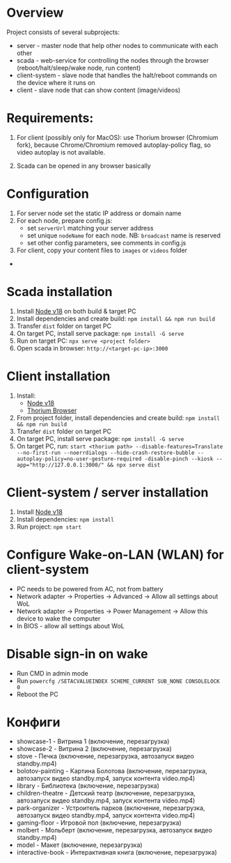 # Overview
Project consists of several subprojects:
- server - master node that help other nodes to communicate with each other
- scada - web-service for controlling the nodes through the browser (reboot/halt/sleep/wake node, run content)
- client-system - slave node that handles the halt/reboot commands on the device where it runs on
- client - slave node that can show content (image/videos)

# Requirements:
1) For client (possibly only for MacOS): use Thorium browser (Chromium fork), because Chrome/Chromium removed autoplay-policy flag, 
   so video autoplay is not available.
   
2) Scada can be opened in any browser basically

# Configuration
1) For server node set the static IP address or domain name
2) For each node, prepare config.js:
   - set `serverUrl` matching your server address
   - set unique `nodeName` for each node. NB: `broadcast` name is reserved
   - set other config parameters, see comments in config.js
3) For client, copy your content files to `images` or `videos` folder
   
- [//]: # (TODO: overview of scada config)

# Scada installation
1) Install [Node v18](https://nodejs.org/download/release/v18.19.0/) on both build & target PC
2) Install dependencies and create build: `npm install && npm run build`
3) Transfer `dist` folder on target PC
4) On target PC, install serve package: `npm install -G serve`
5) Run on target PC: `npx serve <project folder>`
6) Open scada in browser: `http://<target-pc-ip>:3000`

# Client installation
1) Install:
    - [Node v18](https://nodejs.org/download/release/v18.19.0/)
    - [Thorium Browser](https://thorium.rocks/)
2) From project folder, install dependencies and create build: `npm install && npm run build`
3) Transfer `dist` folder on target PC
4) On target PC, install serve package: `npm install -G serve`
5) On target PC,
   run: `start <thorium path> --disable-features=Translate --no-first-run --noerrdialogs --hide-crash-restore-bubble --autoplay-policy=no-user-gesture-required -disable-pinch --kiosk --app="http://127.0.0.1:3000/" && npx serve dist`

# Client-system / server installation
1) Install [Node v18](https://nodejs.org/download/release/v18.19.0/)
2) Install dependencies: `npm install`
3) Run project: `npm start`

# Configure Wake-on-LAN (WLAN) for client-system 
- PC needs to be powered from AC, not from battery
- Network adapter -> Properties -> Advanced -> Allow all settings about WoL
- Network adapter -> Properties -> Power Management -> Allow this device to wake the computer
- In BIOS - allow all settings about WoL

# Disable sign-in on wake
- Run CMD in admin mode
- Run `powercfg /SETACVALUEINDEX SCHEME_CURRENT SUB_NONE CONSOLELOCK 0`
- Reboot the PC


# Конфиги
- showcase-1 - Витрина 1 (включение, перезагрузка)
- showcase-2 - Витрина 2 (включение, перезагрузка)
- stove - Печка (включение, перезагрузка, автозапуск видео standby.mp4)
- bolotov-painting - Картина Болотова (включение, перезагрузка, автозапуск видео standby.mp4, запуск контента video.mp4)
- library - Библиотека (включение, перезагрузка)
- children-theatre - Детский театр (включение, перезагрузка, автозапуск видео standby.mp4, запуск контента video.mp4)
- park-organizer - Устроитель парков (включение, перезагрузка, автозапуск видео standby.mp4, запуск контента video.mp4)
- gaming-floor - Игровой пол (включение, перезагрузка)
- molbert - Мольберт (включение, перезагрузка, автозапуск видео standby.mp4)
- model - Макет (включение, перезагрузка)
- interactive-book - Интерактивная книга (включение, перезагрузка)